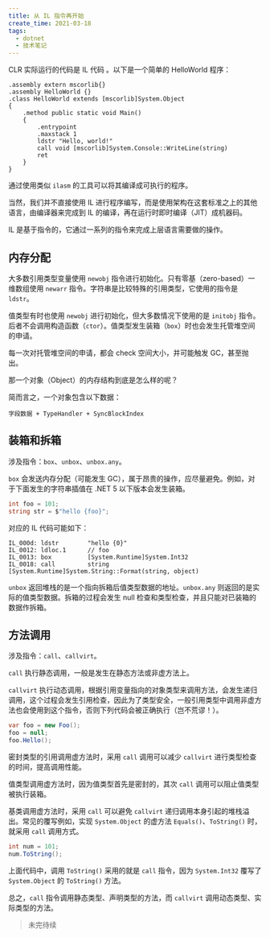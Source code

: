 ```yaml
---
title: 从 IL 指令再开始
create_time: 2021-03-18
tags:
  - dotnet
  - 技术笔记
---
```



CLR 实际运行的代码是 IL 代码 。以下是一个简单的 HelloWorld 程序：

```il
.assembly extern mscorlib{}
.assembly HelloWorld {}
.class HelloWorld extends [mscorlib]System.Object
{
    .method public static void Main()
    {
        .entrypoint
        .maxstack 1
        ldstr "Hello, world!"
        call void [mscorlib]System.Console::WriteLine(string)
        ret
    }
}
```

通过使用类似 `ilasm` 的工具可以将其编译成可执行的程序。

当然，我们并不直接使用 IL 进行程序编写，而是使用架构在这套标准之上的其他语言，由编译器来完成到 IL 的编译，再在运行时即时编译（JIT）成机器码。

IL 是基于指令的，它通过一系列的指令来完成上层语言需要做的操作。

## 内存分配

大多数引用类型变量使用 `newobj` 指令进行初始化。只有零基（zero-based）一维数组使用 `newarr` 指令。字符串是比较特殊的引用类型，它使用的指令是 `ldstr`。

值类型有时也使用 `newobj` 进行初始化，但大多数情况下使用的是 `initobj` 指令。后者不会调用构造函数（`ctor`）。值类型发生装箱（`box`）时也会发生托管堆空间的申请。

每一次对托管堆空间的申请，都会 check 空间大小，并可能触发 GC，甚至抛出。

那一个对象（Object）的内存结构到底是怎么样的呢？

简而言之，一个对象包含以下数据：

```
字段数据 + TypeHandler + SyncBlockIndex
```


## 装箱和拆箱

涉及指令：`box`、`unbox`、`unbox.any`。

`box` 会发送内存分配（可能发生 GC），属于昂贵的操作，应尽量避免。例如，对于下面发生的字符串插值在 .NET 5 以下版本会发生装箱。

```csharp
int foo = 101;
string str = $"hello {foo}";
```
对应的 IL 代码可能如下：

```il
IL_000d: ldstr        "hello {0}"
IL_0012: ldloc.1      // foo
IL_0013: box          [System.Runtime]System.Int32
IL_0018: call         string [System.Runtime]System.String::Format(string, object)
```

`unbox` 返回堆栈的是一个指向拆箱后值类型数据的地址。`unbox.any` 则返回的是实际的值类型数据。拆箱的过程会发生 null 检查和类型检查，并且只能对已装箱的数据作拆箱。


## 方法调用

涉及指令：`call`、`callvirt`。

`call` 执行静态调用，一般是发生在静态方法或非虚方法上。

`callvirt` 执行动态调用，根据引用变量指向的对象类型来调用方法，会发生递归调用，这个过程会发生引用检查，因此为了类型安全，一般引用类型中调用非虚方法也会使用到这个指令，否则下列代码会被正确执行（岂不荒谬！）。

```csharp
var foo = new Foo();
foo = null;
foo.Hello();
```

密封类型的引用调用虚方法时，采用 `call` 调用可以减少 `callvirt` 进行类型检查的时间，提高调用性能。

值类型调用虚方法时，因为值类型首先是密封的，其次 `call` 调用可以阻止值类型被执行装箱。

基类调用虚方法时，采用 `call` 可以避免 `callvirt` 递归调用本身引起的堆栈溢出。常见的覆写例如，实现 `System.Object` 的虚方法 `Equals()`、`ToString()` 时，就采用 `call` 调用方式。

```csharp
int num = 101;
num.ToString();
```

上面代码中，调用 `ToString()` 采用的就是 `call` 指令，因为 `System.Int32` 覆写了 `System.Object` 的 `ToString()` 方法。


总之，`call` 指令调用静态类型、声明类型的方法，而 `callvirt` 调用动态类型、实际类型的方法。


> 未完待续
